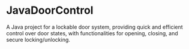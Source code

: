 # JavaDoorControl
A Java project for a lockable door system, providing quick and efficient control over door states, with functionalities for opening, closing, and secure locking/unlocking.
 